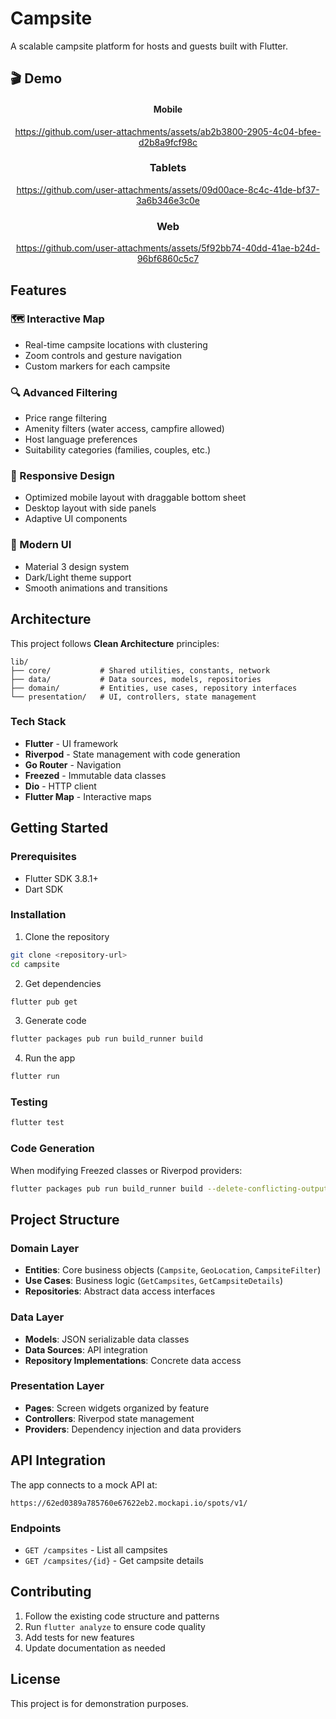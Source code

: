 # Campsite
A scalable campsite platform for hosts and guests built with Flutter.

## 🎬 Demo

<div align="center">

#### Mobile
https://github.com/user-attachments/assets/ab2b3800-2905-4c04-bfee-d2b8a9fcf98c

### Tablets
https://github.com/user-attachments/assets/09d00ace-8c4c-41de-bf37-3a6b346e3c0e

### Web
https://github.com/user-attachments/assets/5f92bb74-40dd-41ae-b24d-96bf6860c5c7

</div>

## Features

### 🗺️ Interactive Map
- Real-time campsite locations with clustering
- Zoom controls and gesture navigation
- Custom markers for each campsite

### 🔍 Advanced Filtering
- Price range filtering
- Amenity filters (water access, campfire allowed)
- Host language preferences
- Suitability categories (families, couples, etc.)

### 📱 Responsive Design
- Optimized mobile layout with draggable bottom sheet
- Desktop layout with side panels
- Adaptive UI components

### 🎨 Modern UI
- Material 3 design system
- Dark/Light theme support
- Smooth animations and transitions

## Architecture

This project follows **Clean Architecture** principles:

```
lib/
├── core/           # Shared utilities, constants, network
├── data/           # Data sources, models, repositories
├── domain/         # Entities, use cases, repository interfaces
└── presentation/   # UI, controllers, state management
```

### Tech Stack
- **Flutter** - UI framework
- **Riverpod** - State management with code generation
- **Go Router** - Navigation
- **Freezed** - Immutable data classes
- **Dio** - HTTP client
- **Flutter Map** - Interactive maps

## Getting Started

### Prerequisites
- Flutter SDK 3.8.1+
- Dart SDK

### Installation

1. Clone the repository
```bash
git clone <repository-url>
cd campsite
```

2. Get dependencies
```bash
flutter pub get
```

3. Generate code
```bash
flutter packages pub run build_runner build
```

4. Run the app
```bash
flutter run
```

### Testing
```bash
flutter test
```

### Code Generation
When modifying Freezed classes or Riverpod providers:
```bash
flutter packages pub run build_runner build --delete-conflicting-outputs
```

## Project Structure

### Domain Layer
- **Entities**: Core business objects (`Campsite`, `GeoLocation`, `CampsiteFilter`)
- **Use Cases**: Business logic (`GetCampsites`, `GetCampsiteDetails`)
- **Repositories**: Abstract data access interfaces

### Data Layer
- **Models**: JSON serializable data classes
- **Data Sources**: API integration
- **Repository Implementations**: Concrete data access

### Presentation Layer
- **Pages**: Screen widgets organized by feature
- **Controllers**: Riverpod state management
- **Providers**: Dependency injection and data providers

## API Integration

The app connects to a mock API at:
```
https://62ed0389a785760e67622eb2.mockapi.io/spots/v1/
```

### Endpoints
- `GET /campsites` - List all campsites
- `GET /campsites/{id}` - Get campsite details

## Contributing

1. Follow the existing code structure and patterns
2. Run `flutter analyze` to ensure code quality
3. Add tests for new features
4. Update documentation as needed

## License

This project is for demonstration purposes.
